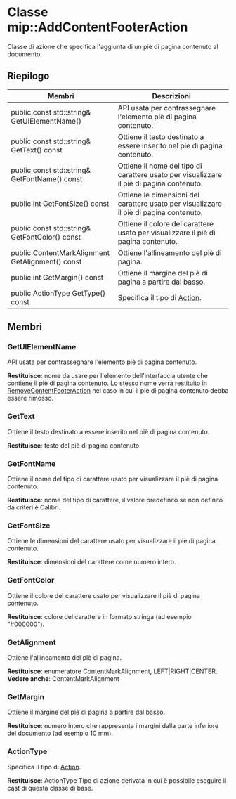# <a name="class-mipaddcontentfooteraction"></a>Classe mip::AddContentFooterAction 
Classe di azione che specifica l'aggiunta di un piè di pagina contenuto al documento.
  
## <a name="summary"></a>Riepilogo
 Membri                        | Descrizioni                                
--------------------------------|---------------------------------------------
 public const std::string& GetUIElementName()  |  API usata per contrassegnare l'elemento piè di pagina contenuto.
 public const std::string& GetText() const  |  Ottiene il testo destinato a essere inserito nel piè di pagina contenuto.
 public const std::string& GetFontName() const  |  Ottiene il nome del tipo di carattere usato per visualizzare il piè di pagina contenuto.
 public int GetFontSize() const  |  Ottiene le dimensioni del carattere usato per visualizzare il piè di pagina contenuto.
 public const std::string& GetFontColor() const  |  Ottiene il colore del carattere usato per visualizzare il piè di pagina contenuto.
 public ContentMarkAlignment GetAlignment() const  |  Ottiene l'allineamento del piè di pagina.
 public int GetMargin() const  |  Ottiene il margine del piè di pagina a partire dal basso.
 public ActionType GetType() const  |  Specifica il tipo di [Action](class_mip_action.md).
  
## <a name="members"></a>Membri
  
### <a name="getuielementname"></a>GetUIElementName
API usata per contrassegnare l'elemento piè di pagina contenuto.

  
**Restituisce**: nome da usare per l'elemento dell'interfaccia utente che contiene il piè di pagina contenuto. Lo stesso nome verrà restituito in [RemoveContentFooterAction](class_mip_removecontentfooteraction.md) nel caso in cui il piè di pagina contenuto debba essere rimosso.
  
### <a name="gettext"></a>GetText
Ottiene il testo destinato a essere inserito nel piè di pagina contenuto.

  
**Restituisce**: testo del piè di pagina contenuto.
  
### <a name="getfontname"></a>GetFontName
Ottiene il nome del tipo di carattere usato per visualizzare il piè di pagina contenuto.

  
**Restituisce**: nome del tipo di carattere, il valore predefinito se non definito da criteri è Calibri.
  
### <a name="getfontsize"></a>GetFontSize
Ottiene le dimensioni del carattere usato per visualizzare il piè di pagina contenuto.

  
**Restituisce**: dimensioni del carattere come numero intero.
  
### <a name="getfontcolor"></a>GetFontColor
Ottiene il colore del carattere usato per visualizzare il piè di pagina contenuto.

  
**Restituisce**: colore del carattere in formato stringa (ad esempio "#000000").
  
### <a name="getalignment"></a>GetAlignment
Ottiene l'allineamento del piè di pagina.

  
**Restituisce**: enumeratore ContentMarkAlignment, LEFT|RIGHT|CENTER. 
**Vedere anche**: ContentMarkAlignment
  
### <a name="getmargin"></a>GetMargin
Ottiene il margine del piè di pagina a partire dal basso.

  
**Restituisce**: numero intero che rappresenta i margini dalla parte inferiore del documento (ad esempio 10 mm).
  
### <a name="actiontype"></a>ActionType
Specifica il tipo di [Action](class_mip_action.md).

  
**Restituisce**: ActionType Tipo di azione derivata in cui è possibile eseguire il cast di questa classe di base.